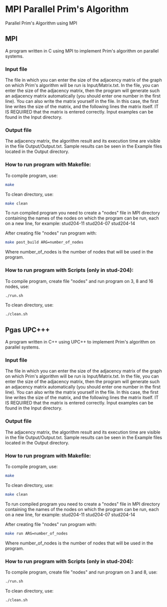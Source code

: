 # MPI Parallel Prim's Algorithm
Parallel Prim's Algorithm using MPI

## MPI

A program written in C using MPI to implement Prim's algorithm on parallel systems.

### Input file

The file in which you can enter the size of the adjacency matrix of the graph on which Prim's algorithm will be run is Input/Matrix.txt. In the file, you can enter the size of the adjacency matrix, then the program will generate such an adjacency matrix automatically (you should enter one number in the first line). You can also write the matrix yourself in the file. In this case, the first line writes the size of the matrix, and the following lines the matrix itself. IT IS REQUIRED that the matrix is ​​entered correctly. Input examples can be found in the Input directory.

### Output file

The adjacency matrix, the algorithm result and its execution time are visible in the file Output/Output.txt. Sample results can be seen in the Example files located in the Output directory.

### How to run program with Makefile:

To compile program, use:

```bash
make
```

To clean directory, use:

```bash
make clean
```

To run compiled program you need to create a "nodes" file in MPI directory containing the names of the nodes on which the program can be run, each on a new line, for example:
stud204-11
stud204-07
stud204-14

After creating file "nodes" run program with:

```bash
make post_build ARG=number_of_nodes
```

Where number_of_nodes is the number of nodes that will be used in the program.

### How to run program with Scripts (only in stud-204):

To compile program, create file "nodes" and run program on 3, 8 and 16 nodes, use:

```bash
./run.sh
```

To clean directory, use:

```bash
./clean.sh
```

## Pgas UPC+++

A program written in C++ using UPC++ to implement Prim's algorithm on parallel systems.

### Input file

The file in which you can enter the size of the adjacency matrix of the graph on which Prim's algorithm will be run is Input/Matrix.txt. In the file, you can enter the size of the adjacency matrix, then the program will generate such an adjacency matrix automatically (you should enter one number in the first line). You can also write the matrix yourself in the file. In this case, the first line writes the size of the matrix, and the following lines the matrix itself. IT IS REQUIRED that the matrix is ​​entered correctly. Input examples can be found in the Input directory.

### Output file

The adjacency matrix, the algorithm result and its execution time are visible in the file Output/Output.txt. Sample results can be seen in the Example files located in the Output directory.

### How to run program with Makefile:

To compile program, use:

```bash
make
```

To clean directory, use:

```bash
make clean
```

To run compiled program you need to create a "nodes" file in MPI directory containing the names of the nodes on which the program can be run, each on a new line, for example:
stud204-11
stud204-07
stud204-14

After creating file "nodes" run program with:

```bash
make run ARG=number_of_nodes
```

Where number_of_nodes is the number of nodes that will be used in the program.

### How to run program with Scripts (only in stud-204):

To compile program, create file "nodes" and run program on 3 and 8, use:

```bash
./run.sh
```

To clean directory, use:

```bash
./clean.sh
```
